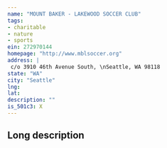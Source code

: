 ```yaml
---
name: "MOUNT BAKER - LAKEWOOD SOCCER CLUB"
tags:
- charitable
- nature
- sports
ein: 272970144
homepage: "http://www.mblsoccer.org"
address: |
 c/o 3910 46th Avenue South, \nSeattle, WA 98118
state: "WA"
city: "Seattle"
lng: 
lat: 
description: ""
is_501c3: X
---
```


## Long description


